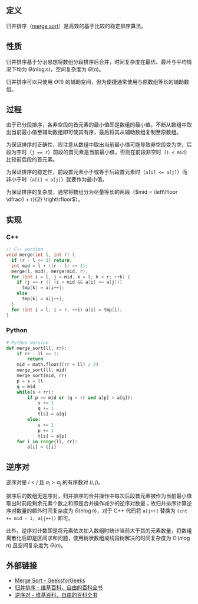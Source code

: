 ## 定义

归并排序（[merge sort](https://en.wikipedia.org/wiki/Merge_sort)）是高效的基于比较的稳定排序算法。

## 性质

归并排序基于分治思想将数组分段排序后合并，时间复杂度在最优、最坏与平均情况下均为 $\Theta (n \log n)$，空间复杂度为 $\Theta (n)$。

归并排序可以只使用 $\Theta (1)$ 的辅助空间，但为便捷通常使用与原数组等长的辅助数组。

## 过程

由于已分段排序，各非空段的首元素的最小值即是数组的最小值，不断从数组中取出当前最小值至辅助数组即可使其有序，最后将其从辅助数组复制至原数组。

为保证排序的正确性，应注意从数组中取出当前最小值可能导致非空段变为空，后段为空时（`j == r`）前段的首元素是当前最小值，否则在前段非空时（`i < mid`）比较前后段的首元素。

为保证排序的稳定性，前段首元素小于或等于后段首元素时（`a[i] <= a[j]`）而非小于时（`a[i] < a[j]`）就要作为最小值。

为保证排序的复杂度，通常将数组分为尽量等长的两段（$mid = \left\lfloor \dfrac{l + r}{2} \right\rfloor$）。

## 实现

### C++

```cpp
// C++ version
void merge(int l, int r) {
  if (r - l <= 1) return;
  int mid = l + ((r - l) >> 1);
  merge(l, mid), merge(mid, r);
  for (int i = l, j = mid, k = l; k < r; ++k) {
    if (j == r || (i < mid && a[i] <= a[j]))
      tmp[k] = a[i++];
    else
      tmp[k] = a[j++];
  }
  for (int i = l; i < r; ++i) a[i] = tmp[i];
}
```

### Python

```python
# Python Version
def merge_sort(ll, rr):
    if rr - ll <= 1:
        return
    mid = math.floor((rr + ll) / 2)
    merge_sort(ll, mid)
    merge_sort(mid, rr)
    p = s = ll
    q = mid
    while(s < rr):
        if p >= mid or (q < rr and a[p] > a[q]):
            s += 1
            q += 1
            t[s] = a[q]
        else:
            s += 1
            p += 1
            t[s] = a[p]
    for i in range(ll, rr):
        a[i] = t[i]
```

## 逆序对

逆序对是 $i < j$ 且 $a_i > a_j$ 的有序数对 $(i, j)$。

排序后的数组无逆序对，归并排序的合并操作中每次后段首元素被作为当前最小值取出时前段剩余元素个数之和即是合并操作减少的逆序对数量；故归并排序计算逆序对数量的额外时间复杂度为 $\Theta (n \log n)$，对于 C++ 代码将 `a[j++]` 替换为 `(cnt += mid - i, a[j++])` 即可。

此外，逆序对计数即是将元素依次加入数组时统计当前大于其的元素数量，将数组离散化后即是区间求和问题，使用树状数组或线段树解决的时间复杂度为 $\operatorname{O} (n \log n)$ 且空间复杂度为 $\Theta (n)$。

## 外部链接

- [Merge Sort - GeeksforGeeks](https://www.geeksforgeeks.org/merge-sort/)
- [归并排序 - 维基百科，自由的百科全书](https://zh.wikipedia.org/wiki/%E5%BD%92%E5%B9%B6%E6%8E%92%E5%BA%8F)
- [逆序对 - 维基百科，自由的百科全书](https://zh.wikipedia.org/wiki/%E9%80%86%E5%BA%8F%E5%AF%B9)
